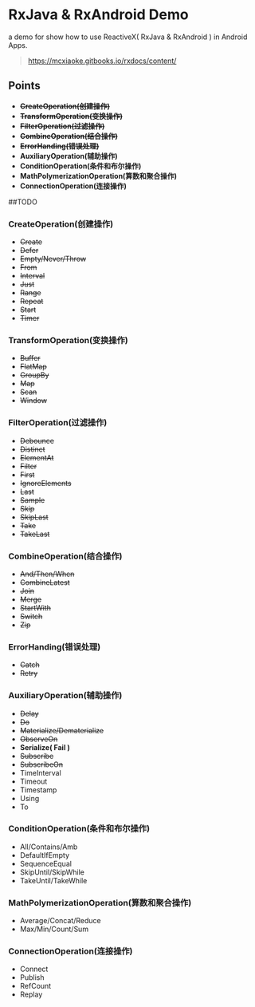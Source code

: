 # RxJava & RxAndroid Demo

a demo for show how to use ReactiveX( RxJava & RxAndroid ) in Android Apps.
> https://mcxiaoke.gitbooks.io/rxdocs/content/

## Points

- ~~**CreateOperation(创建操作)**~~
- ~~**TransformOperation(变换操作)**~~
- ~~**FilterOperation(过滤操作)**~~
- ~~**CombineOperation(结合操作)**~~
- ~~**ErrorHanding(错误处理)**~~
- **AuxiliaryOperation(辅助操作)**
- **ConditionOperation(条件和布尔操作)**
- **MathPolymerizationOperation(算数和聚合操作)**
- **ConnectionOperation(连接操作)** 

##TODO

### CreateOperation(创建操作)

- ~~Create~~
- ~~Defer~~
- ~~Empty/Never/Throw~~
- ~~From~~
- ~~Interval~~
- ~~Just~~
- ~~Range~~
- ~~Repeat~~
- ~~Start~~
- ~~Timer~~

### TransformOperation(变换操作)

+ ~~Buffer~~
+ ~~FlatMap~~
+ ~~GroupBy~~
+ ~~Map~~
+ ~~Scan~~
+ ~~Window~~

### FilterOperation(过滤操作)

* ~~Debounce~~
* ~~Distinct~~
* ~~ElementAt~~
* ~~Filter~~
* ~~First~~
* ~~IgnoreElements~~
* ~~Last~~
* ~~Sample~~
* ~~Skip~~
* ~~SkipLast~~
* ~~Take~~
* ~~TakeLast~~

### CombineOperation(结合操作)

- ~~And/Then/When~~
- ~~CombineLatest~~
- ~~Join~~
- ~~Merge~~
- ~~StartWith~~
- ~~Switch~~
- ~~Zip~~

### ErrorHanding(错误处理)

+ ~~Catch~~
+ ~~Retry~~

### AuxiliaryOperation(辅助操作)
* ~~Delay~~
* ~~Do~~
* ~~Materialize/Dematerialize~~
* ~~ObserveOn~~
* **Serialize( Fail )** 
* ~~Subscribe~~
* ~~SubscribeOn~~
* TimeInterval
* Timeout
* Timestamp
* Using
* To

### ConditionOperation(条件和布尔操作)

- All/Contains/Amb
- DefaultIfEmpty
- SequenceEqual
- SkipUntil/SkipWhile
- TakeUntil/TakeWhile

### MathPolymerizationOperation(算数和聚合操作)

+ Average/Concat/Reduce
+ Max/Min/Count/Sum

### ConnectionOperation(连接操作)

- Connect
- Publish
- RefCount
- Replay